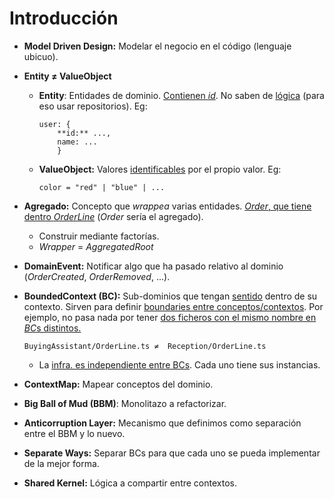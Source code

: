 # Introducción



- **Model Driven Design:** Modelar el negocio en el código (lenguaje ubicuo).

- **Entity ≠ ValueObject**

  - **Entity**: Entidades de dominio. <u>Contienen *id*</u>. No saben de <u>lógica</u> (para eso usar repositorios). Eg:

    ```tsx
    user: {
    	**id:** ...,
    	name: ...
    	}
    ```

  - **ValueObject:**  Valores <u>identificables</u> por el propio valor. Eg:

    ```tsx
    color = "red" | "blue" | ...
    ```

- **Agregado:** Concepto que *wrappea* varias entidades. <u>*Order*, que tiene dentro *OrderLine*</u> (*Order* sería el agregado).

  - Construir mediante factorías.
  - *Wrapper* = *AggregatedRoot*

- **DomainEvent:** Notificar algo que ha pasado relativo al dominio (*OrderCreated*, *OrderRemoved*, ...).

- **BoundedContext (BC):** Sub-dominios que tengan <u>sentido</u> dentro de su contexto. Sirven para definir <u>boundaries entre conceptos/contextos</u>. Por ejemplo, no pasa nada por tener <u>dos ficheros con el mismo nombre en *BC*s distintos.</u>

  ```tsx
  BuyingAssistant/OrderLine.ts ≠  Reception/OrderLine.ts
  ```

  - La <u>infra. es independiente entre BCs</u>. Cada uno tiene sus instancias.

- **ContextMap:** Mapear conceptos del dominio.

- **Big Ball of Mud (BBM)**: Monolitazo a refactorizar.

- **Anticorruption Layer:** Mecanismo que definimos como separación entre el BBM y lo nuevo.

- **Separate Ways:** Separar BCs para que cada uno se pueda implementar de la mejor forma.

- **Shared Kernel:** Lógica a compartir entre contextos.